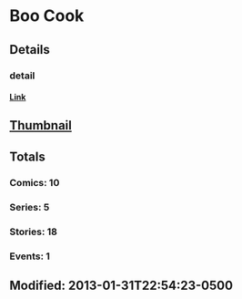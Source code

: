 # Boo  Cook 
## Details
### detail
#### [Link](http://marvel.com/comics/creators/8132/boo_cook?utm_campaign=apiRef&utm_source=225578a89fc76f3d20fbffda5d17a88d)
## [Thumbnail](http://i.annihil.us/u/prod/marvel/i/mg/9/30/4bb7c7f0528a3.jpg)
## Totals
### Comics: 10
### Series: 5
### Stories: 18
### Events: 1
## Modified: 2013-01-31T22:54:23-0500
